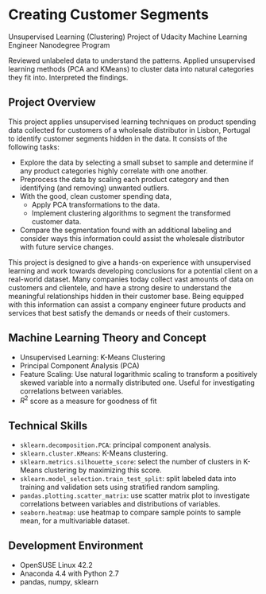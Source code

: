 # Creating Customer Segments

Unsupervised Learning (Clustering) Project of Udacity Machine Learning Engineer Nanodegree Program

Reviewed unlabeled data to understand the patterns. Applied unsupervised learning methods (PCA and KMeans) to cluster data into natural categories they fit into. Interpreted the findings.


## Project Overview

This project applies unsupervised learning techniques on product spending data collected for customers of a wholesale distributor in Lisbon, Portugal to identify customer segments hidden in the data. It consists of the following tasks:

* Explore the data by selecting a small subset to sample and determine if any product categories highly correlate with one another. 
* Preprocess the data by scaling each product category and then identifying (and removing) unwanted outliers. 
* With the good, clean customer spending data,
  - Apply PCA transformations to the data.
  - Implement clustering algorithms to segment the transformed customer data.
* Compare the segmentation found with an additional labeling and consider ways this information could assist the wholesale distributor with future service changes.


This project is designed to give a hands-on experience with unsupervised learning and work towards developing conclusions for a potential client on a real-world dataset. Many companies today collect vast amounts of data on customers and clientele, and have a strong desire to understand the meaningful relationships hidden in their customer base. Being equipped with this information can assist a company engineer future products and services that best satisfy the demands or needs of their customers.



## Machine Learning Theory and Concept

* Unsupervised Learning: K-Means Clustering
* Principal Component Analysis (PCA)
* Feature Scaling: Use natural logarithmic scaling to transform a positively skewed variable into a normally distributed one. Useful for investigating correlations between variables.
* $R^2$ score as a measure for goodness of fit


## Technical Skills

* `sklearn.decomposition.PCA`: principal component analysis.
* `sklearn.cluster.KMeans`: K-Means clustering.
* `sklearn.metrics.silhouette_score`: select the number of clusters in K-Means clustering by maximizing this score.
* `sklearn.model_selection.train_test_split`: split labeled data into training and validation sets using stratified random sampling.
* `pandas.plotting.scatter_matrix`: use scatter matrix plot to investigate correlations between variables and distributions of variables.
* `seaborn.heatmap`: use heatmap to compare sample points to sample mean, for a multivariable dataset.


## Development Environment

* OpenSUSE Linux 42.2
* Anaconda 4.4 with Python 2.7
* pandas, numpy, sklearn

